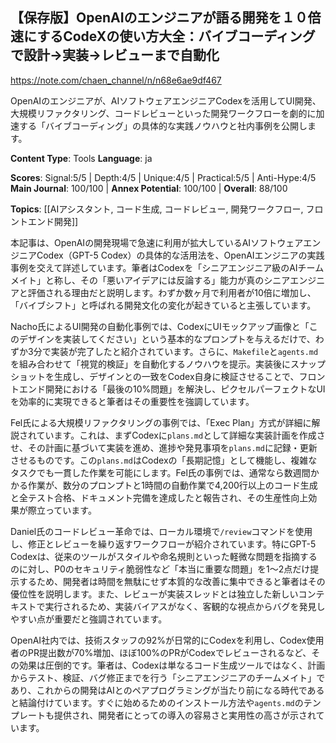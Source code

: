 ## 【保存版】OpenAIのエンジニアが語る開発を１０倍速にするCodeXの使い方大全：バイブコーディングで設計→実装→レビューまで自動化

https://note.com/chaen_channel/n/n68e6ae9df467

OpenAIのエンジニアが、AIソフトウェアエンジニアCodexを活用してUI開発、大規模リファクタリング、コードレビューといった開発ワークフローを劇的に加速する「バイブコーディング」の具体的な実践ノウハウと社内事例を公開します。

**Content Type**: Tools
**Language**: ja

**Scores**: Signal:5/5 | Depth:4/5 | Unique:4/5 | Practical:5/5 | Anti-Hype:4/5
**Main Journal**: 100/100 | **Annex Potential**: 100/100 | **Overall**: 88/100

**Topics**: [[AIアシスタント, コード生成, コードレビュー, 開発ワークフロー, フロントエンド開発]]

本記事は、OpenAIの開発現場で急速に利用が拡大しているAIソフトウェアエンジニアCodex（GPT-5 Codex）の具体的な活用法を、OpenAIエンジニアの実践事例を交えて詳述しています。筆者はCodexを「シニアエンジニア級のAIチームメイト」と称し、その「悪いアイデアには反論する」能力が真のシニアエンジニアと評価される理由だと説明します。わずか数ヶ月で利用者が10倍に増加し、「バイブシフト」と呼ばれる開発文化の変化が起きていると主張しています。

Nacho氏によるUI開発の自動化事例では、CodexにUIモックアップ画像と「このデザインを実装してください」という基本的なプロンプトを与えるだけで、わずか3分で実装が完了したと紹介されています。さらに、`Makefile`と`agents.md`を組み合わせて「視覚的検証」を自動化するノウハウを提示。実装後にスナップショットを生成し、デザインとの一致をCodex自身に検証させることで、フロントエンド開発における「最後の10%問題」を解決し、ピクセルパーフェクトなUIを効率的に実現できると筆者はその重要性を強調しています。

Fel氏による大規模リファクタリングの事例では、「Exec Plan」方式が詳細に解説されています。これは、まずCodexに`plans.md`として詳細な実装計画を作成させ、その計画に基づいて実装を進め、進捗や発見事項を`plans.md`に記録・更新させるものです。この`plans.md`はCodexの「長期記憶」として機能し、複雑なタスクでも一貫した作業を可能にします。Fel氏の事例では、通常なら数週間かかる作業が、数分のプロンプトと1時間の自動作業で4,200行以上のコード生成と全テスト合格、ドキュメント完備を達成したと報告され、その生産性向上効果が際立っています。

Daniel氏のコードレビュー革命では、ローカル環境で`/review`コマンドを使用し、修正とレビューを繰り返すワークフローが紹介されています。特にGPT-5 Codexは、従来のツールがスタイルや命名規則といった軽微な問題を指摘するのに対し、P0のセキュリティ脆弱性など「本当に重要な問題」を1〜2点だけ提示するため、開発者は時間を無駄にせず本質的な改善に集中できると筆者はその優位性を説明します。また、レビューが実装スレッドとは独立した新しいコンテキストで実行されるため、実装バイアスがなく、客観的な視点からバグを発見しやすい点が重要だと強調されています。

OpenAI社内では、技術スタッフの92%が日常的にCodexを利用し、Codex使用者のPR提出数が70%増加、ほぼ100%のPRがCodexでレビューされるなど、その効果は圧倒的です。筆者は、Codexは単なるコード生成ツールではなく、計画からテスト、検証、バグ修正までを行う「シニアエンジニアのチームメイト」であり、これからの開発はAIとのペアプログラミングが当たり前になる時代であると結論付けています。すぐに始めるためのインストール方法や`agents.md`のテンプレートも提供され、開発者にとっての導入の容易さと実用性の高さが示されています。